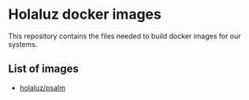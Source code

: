 # Holaluz docker images
This repository contains the files needed to build docker images for our systems.

List of images
--------------
- [holaluz/psalm](php/psalm)

